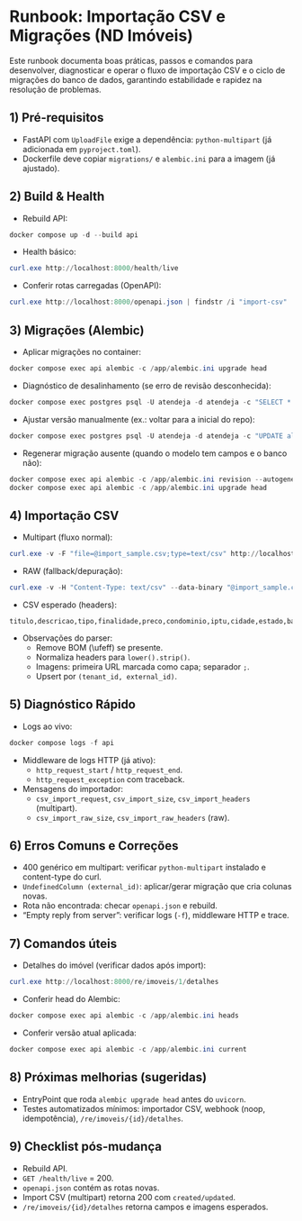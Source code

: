 # Runbook: Importação CSV e Migrações (ND Imóveis)

Este runbook documenta boas práticas, passos e comandos para desenvolver, diagnosticar e operar o fluxo de importação CSV e o ciclo de migrações do banco de dados, garantindo estabilidade e rapidez na resolução de problemas.

## 1) Pré‑requisitos
- FastAPI com `UploadFile` exige a dependência: `python-multipart` (já adicionada em `pyproject.toml`).
- Dockerfile deve copiar `migrations/` e `alembic.ini` para a imagem (já ajustado).

## 2) Build & Health
- Rebuild API:
```powershell
docker compose up -d --build api
```
- Health básico:
```powershell
curl.exe http://localhost:8000/health/live
```
- Conferir rotas carregadas (OpenAPI):
```powershell
curl.exe http://localhost:8000/openapi.json | findstr /i "import-csv"
```

## 3) Migrações (Alembic)
- Aplicar migrações no container:
```powershell
docker compose exec api alembic -c /app/alembic.ini upgrade head
```
- Diagnóstico de desalinhamento (se erro de revisão desconhecida):
```powershell
docker compose exec postgres psql -U atendeja -d atendeja -c "SELECT * FROM alembic_version;"
```
- Ajustar versão manualmente (ex.: voltar para a inicial do repo):
```powershell
docker compose exec postgres psql -U atendeja -d atendeja -c "UPDATE alembic_version SET version_num='46ca38c65133';"
```
- Regenerar migração ausente (quando o modelo tem campos e o banco não):
```powershell
docker compose exec api alembic -c /app/alembic.ini revision --autogenerate -m "re_properties: add external_id/source/updated_at_source (regen)"
docker compose exec api alembic -c /app/alembic.ini upgrade head
```

## 4) Importação CSV
- Multipart (fluxo normal):
```powershell
curl.exe -v -F "file=@import_sample.csv;type=text/csv" http://localhost:8000/admin/re/imoveis/import-csv
```
- RAW (fallback/depuração):
```powershell
curl.exe -v -H "Content-Type: text/csv" --data-binary "@import_sample.csv" http://localhost:8000/admin/re/imoveis/import-csv-raw
```
- CSV esperado (headers):
```
titulo,descricao,tipo,finalidade,preco,condominio,iptu,cidade,estado,bairro,dormitorios,banheiros,suites,vagas,area_total,area_util,ano_construcao,external_id,source,updated_at_source,imagens_urls
```
- Observações do parser:
  - Remove BOM (\ufeff) se presente.
  - Normaliza headers para `lower().strip()`.
  - Imagens: primeira URL marcada como capa; separador `;`.
  - Upsert por `(tenant_id, external_id)`.

## 5) Diagnóstico Rápido
- Logs ao vivo:
```powershell
docker compose logs -f api
```
- Middleware de logs HTTP (já ativo):
  - `http_request_start` / `http_request_end`.
  - `http_request_exception` com traceback.
- Mensagens do importador:
  - `csv_import_request`, `csv_import_size`, `csv_import_headers` (multipart).
  - `csv_import_raw_size`, `csv_import_raw_headers` (raw).

## 6) Erros Comuns e Correções
- 400 genérico em multipart: verificar `python-multipart` instalado e content-type do curl.
- `UndefinedColumn (external_id)`: aplicar/gerar migração que cria colunas novas.
- Rota não encontrada: checar `openapi.json` e rebuild.
- “Empty reply from server”: verificar logs (`-f`), middleware HTTP e trace.

## 7) Comandos úteis
- Detalhes do imóvel (verificar dados após import):
```powershell
curl.exe http://localhost:8000/re/imoveis/1/detalhes
```
- Conferir head do Alembic:
```powershell
docker compose exec api alembic -c /app/alembic.ini heads
```
- Conferir versão atual aplicada:
```powershell
docker compose exec api alembic -c /app/alembic.ini current
```

## 8) Próximas melhorias (sugeridas)
- EntryPoint que roda `alembic upgrade head` antes do `uvicorn`.
- Testes automatizados mínimos: importador CSV, webhook (noop, idempotência), `/re/imoveis/{id}/detalhes`.

## 9) Checklist pós‑mudança
- Rebuild API.
- `GET /health/live` = 200.
- `openapi.json` contém as rotas novas.
- Import CSV (multipart) retorna 200 com `created/updated`.
- `/re/imoveis/{id}/detalhes` retorna campos e imagens esperados.

